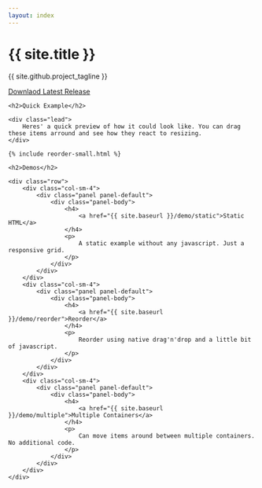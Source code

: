 ```yaml
---
layout: index
---
```

<div class="jumbotron">
    <div class="container">
        <h1>{{ site.title }}</h1>
        <p>{{ site.github.project_tagline }}</p>
        <a
         href="{{ site.github.releases[0].zipball_url }}"
         class="btn-lg btn-primary">
			Downlaod Latest Release
        </a>
    </div>
</div>

<div class="container">

    <h2>Quick Example</h2>

    <div class="lead">
        Heres' a quick preview of how it could look like. You can drag these items arround and see how they react to resizing.
    </div>
</div>

<div class="container">

	{% include reorder-small.html %}

</div>

<div class="container">

    <h2>Demos</h2>

    <div class="row">
        <div class="col-sm-4">
            <div class="panel panel-default">
                <div class="panel-body">
                    <h4>
                        <a href="{{ site.baseurl }}/demo/static">Static HTML</a>
                    </h4>
                    <p>
                        A static example without any javascript. Just a responsive grid.
                    </p>
                </div>
            </div>
        </div>
        <div class="col-sm-4">
            <div class="panel panel-default">
                <div class="panel-body">
                    <h4>
                        <a href="{{ site.baseurl }}/demo/reorder">Reorder</a>
                    </h4>
                    <p>
                        Reorder using native drag'n'drop and a little bit of javascript.
                    </p>
                </div>
            </div>
        </div>
        <div class="col-sm-4">
            <div class="panel panel-default">
                <div class="panel-body">
                    <h4>
                        <a href="{{ site.baseurl }}/demo/multiple">Multiple Containers</a>
                    </h4>
                    <p>
                        Can move items around between multiple containers. No additional code.
                    </p>
                </div>
            </div>
        </div>
    </div>
</div>
